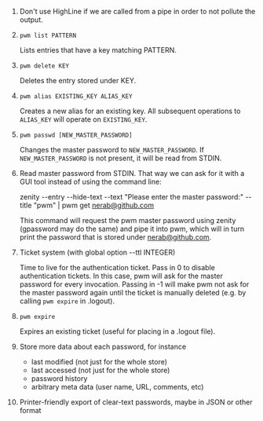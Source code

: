 1. Don't use HighLine if we are called from a pipe in order to not pollute the output.

1. `pwm list PATTERN`

    Lists entries that have a key matching PATTERN.

1. `pwm delete KEY`

    Deletes the entry stored under KEY.

1. `pwm alias EXISTING_KEY ALIAS_KEY`

    Creates a new alias for an existing key. All subsequent operations to `ALIAS_KEY` will operate on `EXISTING_KEY`.

1. `pwm passwd [NEW_MASTER_PASSWORD]`
    
    Changes the master password to `NEW_MASTER_PASSWORD`. If `NEW_MASTER_PASSWORD` is not present, it will be read from STDIN.

1. Read master password from STDIN. That way we can ask for it with a GUI tool instead of using the command line:
    
    zenity --entry --hide-text --text "Please enter the master password:" --title "pwm" | pwm get nerab@github.com

    This command will request the pwm master password using zenity (gpassword may do the same) and pipe it into pwm, which will in turn print the password that is stored under nerab@github.com.
  
1. Ticket system (with global option --ttl INTEGER)

    Time to live for the authentication ticket.
    Pass in 0 to disable authentication tickets. In this case, pwm will ask for the master password for every invocation.
    Passing in -1 will make pwm not ask for the master password again until the ticket is manually deleted (e.g. by calling `pwm expire` in .logout). 

1. `pwm expire`

    Expires an existing ticket (useful for placing in a .logout file).
    
1. Store more data about each password, for instance
    * last modified (not just for the whole store)
    * last accessed (not just for the whole store)
    * password history
    * arbitrary meta data (user name, URL, comments, etc)

1. Printer-friendly export of clear-text passwords, maybe in JSON or other format